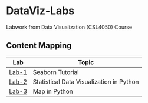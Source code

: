 # DataViz-Labs
Labwork from Data Visualization (CSL4050) Course


## Content Mapping
| Lab | Topic |
| --- | ----- |
| [Lab-1](https://seaborn.pydata.org/tutorial/introduction.html) | Seaborn Tutorial |
| [Lab-2](./Lab-2) | Statistical Data Visualization in Python |
| [Lab-3](./Lab-3) | Map in Python |

